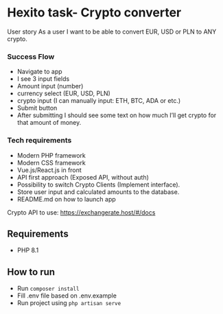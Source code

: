
# Hexito task- Crypto converter

User story
As a user I want to be able to convert EUR, USD or PLN to ANY crypto.

### Success Flow
- Navigate to app
- I see 3 input fields
- Amount input (number)
- currency select (EUR, USD, PLN)
- crypto input (I can manually input: ETH, BTC, ADA or etc.)
- Submit button
- After submitting I should see some text on how much I’ll get crypto for that amount of
  money.

### Tech requirements
- Modern PHP framework
- Modern CSS framework
- Vue.js/React.js in front
- API first approach (Exposed API, without auth)
- Possibility to switch Crypto Clients (Implement interface).
- Store user input and calculated amounts to the database.
- README.md on how to launch app

Crypto API to use: https://exchangerate.host/#/docs

## Requirements
- PHP 8.1

## How to run
- Run ```composer install```
- Fill .env file based on .env.example
- Run project using ```php artisan serve```
